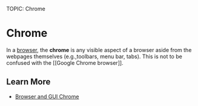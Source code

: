 TOPIC: Chrome

# Chrome

In a [browser](/en/glossary/Web_browser), the **chrome** is any visible aspect of a browser aside from
the webpages themselves (e.g.,toolbars, menu bar, tabs). This is not to be confused with the
[[Google Chrome browser]].

## Learn More

- [Browser and GUI Chrome](http://www.nngroup.com/articles/browser-and-gui-chrome/)
